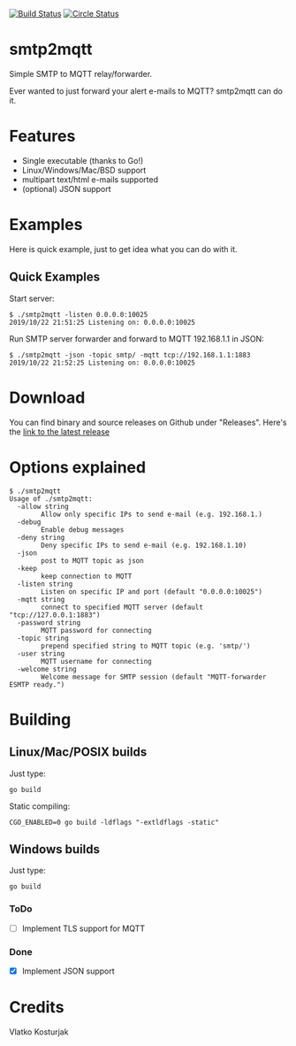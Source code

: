 [![Build Status](https://travis-ci.org/kost/smtp2mqtt.png)](https://travis-ci.org/kost/smtp2mqtt)
[![Circle Status](https://circleci.com/gh/kost/smtp2mqtt.svg?style=shield&circle-token=:circle-token)](https://circleci.com/gh/kost/smtp2mqtt)

# smtp2mqtt

Simple SMTP to MQTT relay/forwarder.

Ever wanted to just forward your alert e-mails to MQTT? smtp2mqtt can do it.

# Features

-   Single executable (thanks to Go!)
-   Linux/Windows/Mac/BSD support
-   multipart text/html e-mails supported
-   (optional) JSON support

# Examples

Here is quick example, just to get idea what you can do with it.

## Quick Examples

Start server:

    $ ./smtp2mqtt -listen 0.0.0.0:10025
    2019/10/22 21:51:25 Listening on: 0.0.0.0:10025

Run SMTP server forwarder and forward to MQTT 192.168.1.1 in JSON:

    $ ./smtp2mqtt -json -topic smtp/ -mqtt tcp://192.168.1.1:1883
    2019/10/22 21:52:25 Listening on: 0.0.0.0:10025

# Download

You can find binary and source releases on Github under "Releases". Here's the [link to the latest release](https://github.com/kost/smtp2mqtt/releases/latest)

# Options explained

    $ ./smtp2mqtt
    Usage of ./smtp2mqtt:
      -allow string
        	Allow only specific IPs to send e-mail (e.g. 192.168.1.)
      -debug
        	Enable debug messages
      -deny string
        	Deny specific IPs to send e-mail (e.g. 192.168.1.10)
      -json
        	post to MQTT topic as json
      -keep
        	keep connection to MQTT
      -listen string
        	Listen on specific IP and port (default "0.0.0.0:10025")
      -mqtt string
        	connect to specified MQTT server (default "tcp://127.0.0.1:1883")
      -password string
        	MQTT password for connecting
      -topic string
        	prepend specified string to MQTT topic (e.g. 'smtp/')
      -user string
        	MQTT username for connecting
      -welcome string
        	Welcome message for SMTP session (default "MQTT-forwarder ESMTP ready.")

# Building

## Linux/Mac/POSIX builds

Just type:

    go build

Static compiling:

    CGO_ENABLED=0 go build -ldflags "-extldflags -static"

## Windows builds

Just type:

    go build

### ToDo

-   [ ] Implement TLS support for MQTT

### Done

-   [x] Implement JSON support

# Credits

Vlatko Kosturjak
